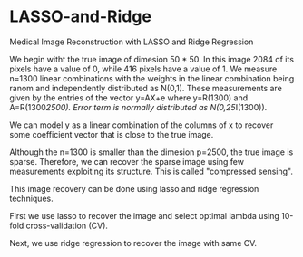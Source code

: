 # LASSO-and-Ridge
Medical Image Reconstruction with LASSO and Ridge Regression

We begin witht the true image of dimesion 50 * 50. In this image 2084 of its pixels have a value of 0, while 416 pixels have a value of 1. 
We measure n=1300 linear combinations with the weights in the linear combination being ranom and independently distributed as N(0,1).
These measurements are given by the entries of the vector y=AX+e
where y=R(1300) and A=R(1300*2500). Error term is normally distributed as N(0,25*I(1300)). 

We can model y as a linear combination of the columns of x to recover some coefficient vector that is close to the true image.

Although the n=1300 is smaller than the dimesion p=2500, the true image is sparse. Therefore, we can recover the sparse image using few measurements exploiting its structure. This is called "compressed sensing".

This image recovery can be done using lasso and ridge regression techniques. 

First we use lasso to recover the image and select optimal lambda using 10-fold cross-validation (CV).

Next, we use ridge regression to recover the image with same CV.




